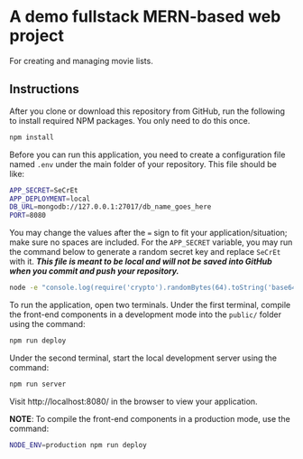 # A demo fullstack MERN-based web project
For creating and managing movie lists.

## Instructions
After you clone or download this repository from GitHub, run the following to install required NPM packages. You only need to do this once.

```bash
npm install
```

Before you can run this application, you need to create a configuration file named `.env` under the main folder of your repository. This file should be like:
```bash
APP_SECRET=SeCrEt
APP_DEPLOYMENT=local
DB_URL=mongodb://127.0.0.1:27017/db_name_goes_here
PORT=8080
```
You may change the values after the `=` sign to fit your application/situation; make sure no spaces are included. For the `APP_SECRET` variable, you may run the command below to generate a random secret key and replace `SeCrEt` with it. ***This file is meant to be local and will not be saved into GitHub when you commit and push your repository.***

```bash
node -e "console.log(require('crypto').randomBytes(64).toString('base64'));"
```

To run the application, open two terminals. Under the first terminal, compile the front-end components in a development mode into the `public/` folder using the command:

```bash
npm run deploy
```

Under the second terminal, start the local development server using the command:

```bash
npm run server
```

Visit http://localhost:8080/ in the browser to view your application.

**NOTE**: To compile the front-end components in a production mode, use the command:

```bash
NODE_ENV=production npm run deploy
```
